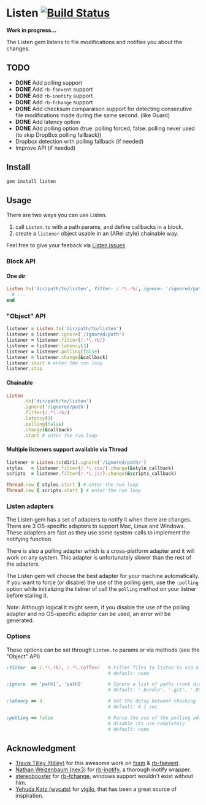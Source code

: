 # Listen [![Build Status](https://secure.travis-ci.org/guard/listen.png?branch=master)](http://travis-ci.org/guard/listen)

**Work in progress...**

The Listen gem listens to file modifications and notifies you about the changes.

## TODO

- **DONE** Add polling support
- **DONE** Add `rb-fsevent` support
- **DONE** Add `rb-inotify` support
- **DONE** Add `rb-fchange` support
- **DONE** Add checksum comparaison support for detecting consecutive file modifications made during the same second. (like Guard)
- **DONE** Add latency option
- **DONE** Add polling option (true: polling forced, false: polling never used (to skip DropBox polling fallback))
- Dropbox detection with polling fallback (if needed)
- Improve API (if needed)

## Install

``` bash
gem install listen
```

## Usage

There are two ways you can use Listen.

1. call `Listen.to` with a path params, and define callbacks in a block.
3. create a `listener` object usable in an (ARel style) chainable way.

Feel free to give your feeback via [Listen issues](https://github.com/guard/listener/issues)

### Block API

#### One dir

``` ruby
Listen.to('dir/path/to/listen', filter: /.*\.rb/, ignore: '/ignored/path', latency: 3, polling: true) do |modified, added, removed|
  # ...
end
```

### "Object" API

``` ruby
listener = Listen.to('dir/path/to/listen')
listener = listener.ignore('/ignored/path')
listener = listener.filter(/.*\.rb/)
listener = listener.latency(3)
listener = listener.polling(false)
listener = listener.change(&callback)
listener.start # enter the run loop
listener.stop
```

#### Chainable

``` ruby
Listen
      .to('dir/path/to/listen')
      .ignore('/ignored/path')
      .filter(/.*\.rb/)
      .latency(3)
      .polling(false)
      .change(&callback)
      .start # enter the run loop
```

#### Multiple listeners support available via Thread

``` ruby
listener = Listen.to(dir1).ignore('/ignored/path/')
styles   = listener.filter(/.*\.css/).change(&style_callback)
scripts  = listener.filter(/.*\.js/).change(&scripts_callback)

Thread.new { styles.start } # enter the run loop
Thread.new { scripts.start } # enter the run loop
```

### Listen adapters

The Listen gem has a set of adapters to notify it when there are changes.
There are 3 OS-specific adapters to support Mac, Linux and Windows. These adapters are fast
as they use some system-calls to implement the notifying function.

There is also a polling adapter which is a cross-platform adapter and it will
work on any system. This adapter is unfortunately slower than the rest of the adapters.

The Listen gem will choose the best adapter for your machine automatically. If you
want to force (or disable) the use of the polling gem, use the `:polling` option
while initializing the listner of call the `polling` method on your listner
before staring it.

*Note*: Although logical it might seem, if you disable the use of the polling adapter
and no OS-specific adapter can be used, an error will be generated.

### Options

These options can be set through `Listen.to` params or via methods (see the "Object" API)

```ruby
:filter  => /.*\.rb/, /.*\.coffee/   # Filter files to listen to via a regexps list.
                                     # default: none

:ignore  => 'path1', 'path2'         # Ignore a list of paths (root directory or sub-dir)
                                     # default: '.bundle', '.git', '.DS_Store', 'log', 'tmp', 'vendor'

:latency => 3                        # Set the delay between checking for changes
                                     # default: 0.1 sec

:polling => false                    # Force the use of the polling adapter or
                                     # disable its use completely
                                     # default: none
```

## Acknowledgment

- [Travis Tilley (ttilley)][] for this awesome work on [fssm][] & [rb-fsevent][].
- [Nathan Weizenbaum (nex3)][] for [rb-inotify][], a thorough inotify wrapper.
- [stereobooster][] for [rb-fchange][], windows support wouldn't exist without him.
- [Yehuda Katz (wycats)][] for [vigilo][], that has been a great source of inspiration.

[Travis Tilley (ttilley)]: https://github.com/ttilley
[fssm]: https://github.com/ttilley/fssm
[rb-fsevent]: https://github.com/thibaudgg/rb-fsevent
[Nathan Weizenbaum (nex3)]: https://github.com/nex3
[rb-inotify]: https://github.com/nex3/rb-inotify
[stereobooster]: https://github.com/stereobooster
[rb-fchange]: https://github.com/stereobooster/rb-fchange
[Yehuda Katz (wycats)]: https://github.com/wycats
[vigilo]: https://github.com/wycats/vigilo
